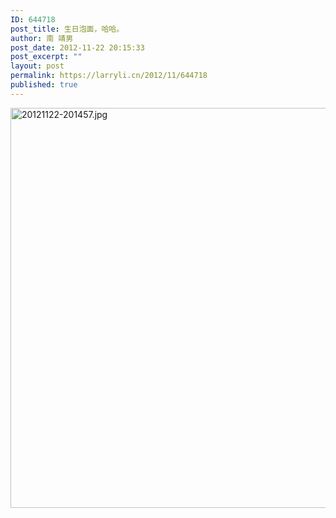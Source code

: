 ```yaml
---
ID: 644718
post_title: 生日泡面，哈哈。
author: 南 靖男
post_date: 2012-11-22 20:15:33
post_excerpt: ""
layout: post
permalink: https://larryli.cn/2012/11/644718
published: true
---
```

<a href="https://larryli.cn/wp-content/uploads/2012/11/20121122-201457.jpg"><img src="https://larryli.cn/wp-content/uploads/2012/11/20121122-201457.jpg" alt="20121122-201457.jpg" width="640" class="alignnone size-full" /></a>